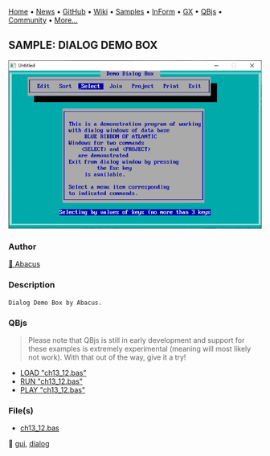 [Home](https://qb64.com) • [News](../../news.md) • [GitHub](https://github.com/QB64Official/qb64) • [Wiki](https://github.com/QB64Official/qb64/wiki) • [Samples](../../samples.md) • [InForm](../../inform.md) • [GX](../../gx.md) • [QBjs](../../qbjs.md) • [Community](../../community.md) • [More...](../../more.md)

## SAMPLE: DIALOG DEMO BOX

![screenshot.png](img/screenshot.png)

### Author

[🐝 Abacus](../abacus.md) 

### Description

```text
Dialog Demo Box by Abacus.
```

### QBjs

> Please note that QBjs is still in early development and support for these examples is extremely experimental (meaning will most likely not work). With that out of the way, give it a try!

* [LOAD "ch13_12.bas"](https://v6p9d9t4.ssl.hwcdn.net/html/6029471/index.html?src=https://qb64.com/samples/dialog-demo-box/src/ch13_12.bas)
* [RUN "ch13_12.bas"](https://v6p9d9t4.ssl.hwcdn.net/html/6029471/index.html?mode=auto&src=https://qb64.com/samples/dialog-demo-box/src/ch13_12.bas)
* [PLAY "ch13_12.bas"](https://v6p9d9t4.ssl.hwcdn.net/html/6029471/index.html?mode=play&src=https://qb64.com/samples/dialog-demo-box/src/ch13_12.bas)

### File(s)

* [ch13_12.bas](src/ch13_12.bas)

🔗 [gui](../gui.md), [dialog](../dialog.md)
